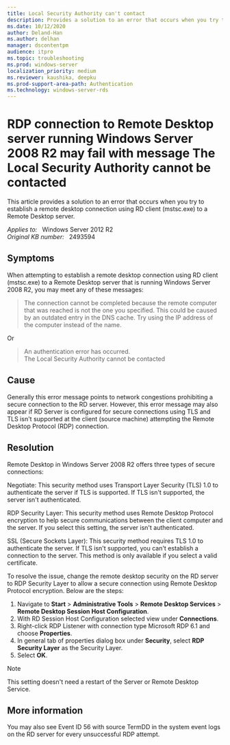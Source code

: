 ```yaml
---
title: Local Security Authority can't contact
description: Provides a solution to an error that occurs when you try to establish a remote desktop connection using RD client (mstsc.exe) to a Remote Desktop server.
ms.date: 10/12/2020
author: Deland-Han 
ms.author: delhan
manager: dscontentpm
audience: itpro
ms.topic: troubleshooting
ms.prod: windows-server
localization_priority: medium
ms.reviewer: kaushika, deepku
ms.prod-support-area-path: Authentication
ms.technology: windows-server-rds
---
```

# RDP connection to Remote Desktop server running Windows Server 2008 R2 may fail with message The Local Security Authority cannot be contacted

This article provides a solution to an error that occurs when you try to establish a remote desktop connection using RD client (mstsc.exe) to a Remote Desktop server.

_Applies to:_ &nbsp; Windows Server 2012 R2  
_Original KB number:_ &nbsp; 2493594

## Symptoms

When attempting to establish a remote desktop connection using RD client (mstsc.exe) to a Remote Desktop server that is running Windows Server 2008 R2, you may meet any of these messages:

> The connection cannot be completed because the remote computer that was reached is not the one you specified. This could be caused by an outdated entry in the DNS cache. Try using the IP address of the computer instead of the name.

Or

> An authentication error has occurred.  
The Local Security Authority cannot be contacted

## Cause

Generally this error message points to network congestions prohibiting a secure connection to the RD server. However, this error message may also appear if RD Server is configured for secure connections using TLS and TLS isn't supported at the client (source machine) attempting the Remote Desktop Protocol (RDP) connection.

## Resolution

Remote Desktop in Windows Server 2008 R2 offers three types of secure connections:

Negotiate: This security method uses Transport Layer Security (TLS) 1.0 to authenticate the server if TLS is supported. If TLS isn't supported, the server isn't authenticated.

RDP Security Layer: This security method uses Remote Desktop Protocol encryption to help secure communications between the client computer and the server. If you select this setting, the server isn't authenticated.

SSL (Secure Sockets Layer): This security method requires TLS 1.0 to authenticate the server. If TLS isn't supported, you can't establish a connection to the server. This method is only available if you select a valid certificate.

To resolve the issue, change the remote desktop security on the RD server to RDP Security Layer to allow a secure connection using Remote Desktop Protocol encryption. Below are the steps:

1. Navigate to **Start** > **Administrative Tools** > **Remote Desktop Services** > **Remote Desktop Session Host Configuration**.
2. With RD Session Host Configuration selected view under **Connections**.  
3. Right-click RDP Listener with connection type Microsoft RDP 6.1 and choose **Properties**.
4. In general tab of properties dialog box under **Security**, select **RDP Security Layer** as the Security Layer.
5. Select **OK**.

> [!NOTE]
> This setting doesn't need a restart of the Server or Remote Desktop Service.

## More information

You may also see Event ID 56 with source TermDD in the system event logs on the RD server for every unsuccessful RDP attempt.
